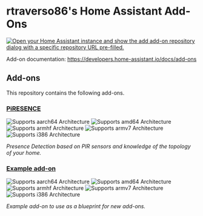 # rtraverso86's Home Assistant Add-Ons

[![Open your Home Assistant instance and show the add add-on repository dialog with a specific repository URL pre-filled.](https://my.home-assistant.io/badges/supervisor_add_addon_repository.svg)](https://my.home-assistant.io/redirect/supervisor_add_addon_repository/?repository_url=https%3A%2F%2Fgithub.com%2Frtraverso86%2Fha-addons)

Add-on documentation: <https://developers.home-assistant.io/docs/add-ons>

## Add-ons

This repository contains the following add-ons.

### [PiRESENCE](./piresence)

![Supports aarch64 Architecture][aarch64-shield]
![Supports amd64 Architecture][amd64-shield-no]
![Supports armhf Architecture][armhf-shield-no]
![Supports armv7 Architecture][armv7-shield-no]
![Supports i386 Architecture][i386-shield-no]

_Presence Detection based on PIR sensors and knowledge of the topology of your home._

### [Example add-on](./example)

![Supports aarch64 Architecture][aarch64-shield]
![Supports amd64 Architecture][amd64-shield]
![Supports armhf Architecture][armhf-shield]
![Supports armv7 Architecture][armv7-shield]
![Supports i386 Architecture][i386-shield]

_Example add-on to use as a blueprint for new add-ons._

<!--

Notes to developers after forking or using the github template feature:
- While developing comment out the 'image' key from 'example/config.yaml' to make the supervisor build the addon
  - Remember to put this back when pushing up your changes.
- When you merge to the 'main' branch of your repository a new build will be triggered.
  - Make sure you adjust the 'version' key in 'example/config.yaml' when you do that.
  - Make sure you update 'example/CHANGELOG.md' when you do that.
  - The first time this runs you might need to adjust the image configuration on github container registry to make it public
- Adjust the 'image' key in 'example/config.yaml' so it points to your username instead of 'home-assistant'.
  - This is where the build images will be published to.
- Rename the example directory.
  - The 'slug' key in 'example/config.yaml' should match the directory name.
- Adjust all keys/url's that points to 'home-assistant' to now point to your user/fork.
- Share your repository on the forums https://community.home-assistant.io/c/projects/9
- Do awesome stuff!
 -->

[aarch64-shield]: https://img.shields.io/badge/aarch64-yes-green.svg
[amd64-shield]: https://img.shields.io/badge/amd64-yes-green.svg
[armhf-shield]: https://img.shields.io/badge/armhf-yes-green.svg
[armv7-shield]: https://img.shields.io/badge/armv7-yes-green.svg
[i386-shield]: https://img.shields.io/badge/i386-yes-green.svg
[aarch64-shield-no]: https://img.shields.io/badge/aarch64-no-red.svg
[amd64-shield-no]: https://img.shields.io/badge/amd64-no-red.svg
[armhf-shield-no]: https://img.shields.io/badge/armhf-no-red.svg
[armv7-shield-no]: https://img.shields.io/badge/armv7-no-red.svg
[i386-shield-no]: https://img.shields.io/badge/i386-no-red.svg
